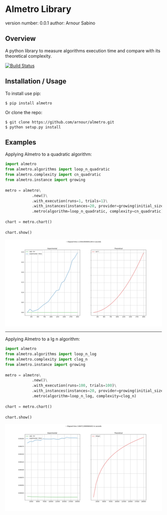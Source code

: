 Almetro Library
===============================

version number: 0.0.1
author: Arnour Sabino

Overview
--------

A python library to measure algorithms execution time and compare with its theoretical complexity.

[![Build Status](https://travis-ci.org/arnour/almetro.svg?branch=master)](https://travis-ci.org/arnour/almetro)

Installation / Usage
--------------------

To install use pip:

    $ pip install almetro


Or clone the repo:

    $ git clone https://github.com/arnour/almetro.git
    $ python setup.py install

Examples
--------------------

Applying Almetro to a quadratic algorithm:

```python
import almetro
from almetro.algorithms import loop_n_quadratic
from almetro.complexity import cn_quadratic
from almetro.instance import growing

metro = almetro\
            .new()\
            .with_execution(runs=1, trials=1)\
            .with_instances(instances=20, provider=growing(initial_size=100, growth_size=100))\
            .metro(algorithm=loop_n_quadratic, complexity=cn_quadratic)

chart = metro.chart()

chart.show()
```

![Chart Almetro n quadratic](images/chart_almetro_n_quadratic.png)

---

Applying Almetro to a lg n algorithm:

```python
import almetro
from almetro.algorithms import loop_n_log
from almetro.complexity import clog_n
from almetro.instance import growing

metro = almetro\
            .new()\
            .with_execution(runs=100, trials=100)\
            .with_instances(instances=20, provider=growing(initial_size=10000, growth_size=10000))\
            .metro(algorithm=loop_n_log, complexity=clog_n)

chart = metro.chart()

chart.show()
```

![Chart Almetro lg n](images/chart_almetro_lg_n.png)
